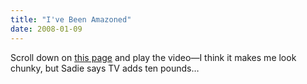 ```yaml
---
title: "I've Been Amazoned"
date: 2008-01-09
---
```

Scroll down on <a href="http://www.amazon.com/Beautiful-Code-Leading-Programmers-Practice/dp/0596510047">this page</a> and play the video—I think it makes me look chunky, but Sadie says TV adds ten pounds…

